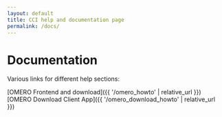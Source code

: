 ```yaml
---
layout: default
title: CCI help and documentation page
permalink: /docs/
---
```


# Documentation


Various links for different help sections:

[OMERO Frontend and download]({{ '/omero_howto' | relative_url }})
[OMERO Download Client App]({{ '/omero_download_howto' | relative_url }})



